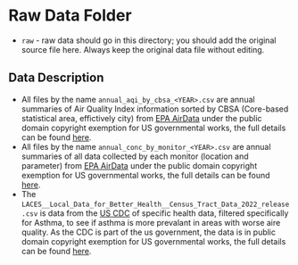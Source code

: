 # Raw Data Folder

- `raw` - raw data should go in this directory; you should add the original source file here. Always keep the original data file without editing.

## Data Description

- All files by the name `annual_aqi_by_cbsa_<YEAR>.csv` are annual summaries of Air Quality Index information sorted by CBSA (Core-based statistical area, effictively city) from [EPA AirData](https://www.epa.gov/outdoor-air-quality-data) under the public domain copyright exemption for US governmental works, the full details can be found [here](https://www.usa.gov/government-works).
- All files by the name `annual_conc_by_monitor_<YEAR>.csv` are annual summaries of all data collected by each monitor (location and parameter) from [EPA AirData](https://www.epa.gov/outdoor-air-quality-data) under the public domain copyright exemption for US governmental works, the full details can be found [here](https://www.usa.gov/government-works).
- The `LACES__Local_Data_for_Better_Health__Census_Tract_Data_2022_release.csv` is data from the [US CDC](https://chronicdata.cdc.gov/500-Cities-Places/PLACES-Local-Data-for-Better-Health-Census-Tract-D/cwsq-ngmh) of specific health data, filtered specifically for Asthma, to see if asthma is more prevalant in areas with worse aire quality. As the CDC is part of the us government, the data is in public domain copyright exemption for US governmental works, the full details can be found [here](https://www.usa.gov/government-works).
